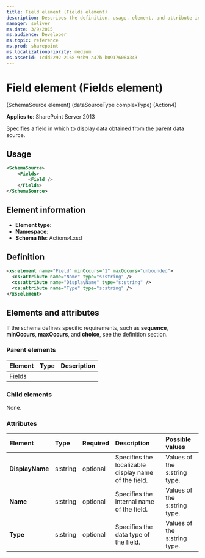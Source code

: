 ```yaml
---
title: Field element (Fields element)
description: Describes the definition, usage, element, and attribute information for the Field element (Fields element), which specifies a field in which to display data obtained from the parent data source.
manager: soliver
ms.date: 3/9/2015
ms.audience: Developer
ms.topic: reference
ms.prod: sharepoint
ms.localizationpriority: medium
ms.assetid: 1cdd2292-2168-9cb9-a47b-b0917606a343
---
```


# Field element (Fields element) 

(SchemaSource element) (dataSourceType complexType) (Action4)

**Applies to**: SharePoint Server 2013

Specifies a field in which to display data obtained from the parent data source.

## Usage

```XML
<SchemaSource>
    <Fields>
        <Field />
    </Fields>
</SchemaSource>
```

## Element information

- **Element type**: 
- **Namespace**: 
- **Schema file**: Actions4.xsd

## Definition

```XML
<xs:element name="Field" minOccurs="1" maxOccurs="unbounded">
  <xs:attribute name="Name" type="s:string" />
  <xs:attribute name="DisplayName" type="s:string" />
  <xs:attribute name="Type" type="s:string" />
</xs:element>  
```

## Elements and attributes

If the schema defines specific requirements, such as **sequence**, **minOccurs**, **maxOccurs**, and **choice**, see the definition section.

### Parent elements

|                                      Element                                      | Type | Description |
| :-------------------------------------------------------------------------------- | :--- | :---------- |
| [Fields](fields-element-schemasource-elementdatasourcetype-complextypeaction4.md) |      |             |

### Child elements

None.

### Attributes

|     Element     |   Type   | Required |                     Description                      |       Possible values        |
| :-------------- | :------- | :------- | :--------------------------------------------------- | :--------------------------- |
| **DisplayName** | s:string | optional | Specifies the localizable display name of the field. | Values of the s:string type. |
| **Name**        | s:string | optional | Specifies the internal name of the field.            | Values of the s:string type. |
| **Type**        | s:string | optional | Specifies the data type of the field.                | Values of the s:string type. |
